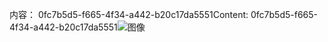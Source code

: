 <span data-ttu-id="dd52c-101">内容： 0fc7b5d5-f665-4f34-a442-b20c17da5551</span><span class="sxs-lookup"><span data-stu-id="dd52c-101">Content: 0fc7b5d5-f665-4f34-a442-b20c17da5551</span></span>![图像](b7fb5bd8-d0a7-441b-9914-68fcac6ef188.png)
